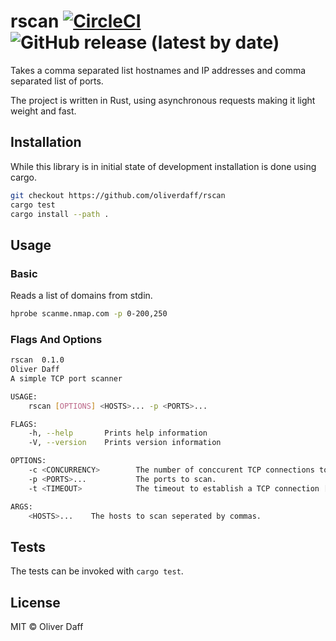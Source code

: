 # rscan [![CircleCI](https://circleci.com/gh/oliverdaff/rscan.svg?style=shield)](https://circleci.com/gh/oliverdaff/rscan) ![GitHub release (latest by date)](https://img.shields.io/github/v/release/oliverdaff/rscan?style=plastic)

Takes a comma separated list hostnames and IP addresses and comma separated list of ports.

The project is written in Rust, using asynchronous requests making it light weight and fast.

## Installation
While this library is in initial state of development installation is done using cargo.

```bash
git checkout https://github.com/oliverdaff/rscan
cargo test 
cargo install --path .
```

## Usage

### Basic

Reads a list of domains from stdin.

```bash
hprobe scanme.nmap.com -p 0-200,250
```

### Flags And Options
```bash
rscan  0.1.0
Oliver Daff
A simple TCP port scanner

USAGE:
    rscan [OPTIONS] <HOSTS>... -p <PORTS>...

FLAGS:
    -h, --help       Prints help information
    -V, --version    Prints version information

OPTIONS:
    -c <CONCURRENCY>        The number of conccurent TCP connections to attempt [default: 100]
    -p <PORTS>...           The ports to scan.
    -t <TIMEOUT>            The timeout to establish a TCP connection [default: 1000]

ARGS:
    <HOSTS>...    The hosts to scan seperated by commas.
```


## Tests
The tests can be invoked with `cargo test`.

## License
MIT © Oliver Daff